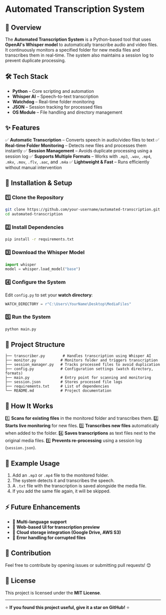 # **Automated Transcription System**

## **📌 Overview**
The **Automated Transcription System** is a Python-based tool that uses **OpenAI's Whisper model** to automatically transcribe audio and video files. It continuously monitors a specified folder for new media files and transcribes them in real-time. The system also maintains a session log to prevent duplicate processing.

## **🛠 Tech Stack**
- **Python** – Core scripting and automation
- **Whisper AI** – Speech-to-text transcription
- **Watchdog** – Real-time folder monitoring
- **JSON** – Session tracking for processed files
- **OS Module** – File handling and directory management

## **✨ Features**
✅ **Automatic Transcription** – Converts speech in audio/video files to text
✅ **Real-time Folder Monitoring** – Detects new files and processes them instantly
✅ **Session Management** – Avoids duplicate processing using a session log
✅ **Supports Multiple Formats** – Works with `.mp3`, `.wav`, `.mp4`, `.mkv`, `.mov`, `.flv`, `.aac`, and `.m4a`
✅ **Lightweight & Fast** – Runs efficiently without manual intervention

## **🚀 Installation & Setup**
### **1️⃣ Clone the Repository**
```bash
git clone https://github.com/your-username/automated-transcription.git
cd automated-transcription
```

### **2️⃣ Install Dependencies**
```bash
pip install -r requirements.txt
```

### **3️⃣ Download the Whisper Model**
```python
import whisper
model = whisper.load_model("base")
```

### **4️⃣ Configure the System**
Edit `config.py` to set your **watch directory**:
```python
WATCH_DIRECTORY = r"C:\Users\YourName\Desktop\MediaFiles"
```

### **5️⃣ Run the System**
```bash
python main.py
```

## **📂 Project Structure**
```
├── transcriber.py        # Handles transcription using Whisper AI
├── monitor.py           # Monitors folder and triggers transcription
├── session_manager.py   # Tracks processed files to avoid duplication
├── config.py            # Configuration settings (watch directory, formats)
├── main.py              # Entry point for scanning and monitoring
├── session.json         # Stores processed file logs
├── requirements.txt     # List of dependencies
└── README.md            # Project documentation
```

## **🎥 How It Works**
1️⃣ **Scans for existing files** in the monitored folder and transcribes them.
2️⃣ **Starts live monitoring** for new files.
3️⃣ **Transcribes new files** automatically when added to the folder.
4️⃣ **Saves transcriptions** as text files next to the original media files.
5️⃣ **Prevents re-processing** using a session log (`session.json`).

## **📝 Example Usage**
1. Add an `.mp3` or `.mp4` file to the monitored folder.
2. The system detects it and transcribes the speech.
3. A `.txt` file with the transcription is saved alongside the media file.
4. If you add the same file again, it will be skipped.

## **⚡ Future Enhancements**
- 🔹 **Multi-language support**
- 🔹 **Web-based UI for transcription preview**
- 🔹 **Cloud storage integration (Google Drive, AWS S3)**
- 🔹 **Error handling for corrupted files**

## **🙌 Contribution**
Feel free to contribute by opening issues or submitting pull requests! 😊

## **📄 License**
This project is licensed under the **MIT License**.

---

⭐ **If you found this project useful, give it a star on GitHub!** ⭐

